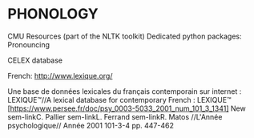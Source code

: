 # PHONOLOGY 


CMU Resources 
(part of the NLTK toolkit)
Dedicated python packages: Pronouncing  


CELEX database

French: 
http://www.lexique.org/


 Une base de données lexicales du français contemporain sur internet : LEXIQUE™//A lexical database for contemporary French : LEXIQUE™ [https://www.persee.fr/doc/psy_0003-5033_2001_num_101_3_1341]
New sem-linkC. Pallier sem-linkL. Ferrand sem-linkR. Matos
//L'Année psychologique// Année 2001 101-3-4 pp. 447-462


